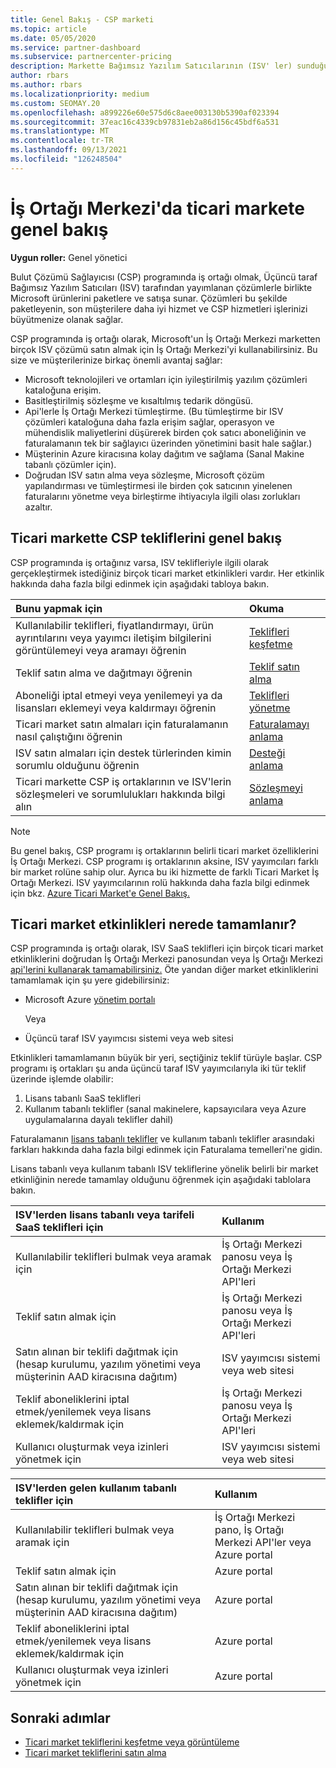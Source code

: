 ```yaml
---
title: Genel Bakış - CSP marketi
ms.topic: article
ms.date: 05/05/2020
ms.service: partner-dashboard
ms.subservice: partnercenter-pricing
description: Markette Bağımsız Yazılım Satıcılarının (ISV' ler) sunduğu Hizmet Olarak Yazılım (SaaS) tekliflere müşteri abonelikleri satmayı öğrenin.
author: rbars
ms.author: rbars
ms.localizationpriority: medium
ms.custom: SEOMAY.20
ms.openlocfilehash: a899226e60e575d6c8aee003130b5390af023394
ms.sourcegitcommit: 37eac16c4339cb97831eb2a86d156c45bdf6a531
ms.translationtype: MT
ms.contentlocale: tr-TR
ms.lasthandoff: 09/13/2021
ms.locfileid: "126248504"
---
```

# <a name="overview-of-the-commercial-marketplace-in-partner-center"></a>İş Ortağı Merkezi'da ticari markete genel bakış

**Uygun roller:** Genel yönetici

Bulut Çözümü Sağlayıcısı (CSP) programında iş ortağı olmak, Üçüncü taraf Bağımsız Yazılım Satıcıları (ISV) tarafından yayımlanan çözümlerle birlikte Microsoft ürünlerini paketlere ve satışa sunar. Çözümleri bu şekilde paketleyenin, son müşterilere daha iyi hizmet ve CSP hizmetleri işlerinizi büyütmenize olanak sağlar.

CSP programında iş ortağı olarak, Microsoft'un İş Ortağı Merkezi marketten birçok ISV çözümü satın almak için İş Ortağı Merkezi'yi kullanabilirsiniz. Bu size ve müşterilerinize birkaç önemli avantaj sağlar:

- Microsoft teknolojileri ve ortamları için iyileştirilmiş yazılım çözümleri kataloğuna erişim.
- Basitleştirilmiş sözleşme ve kısaltılmış tedarik döngüsü.
- Api'lerle İş Ortağı Merkezi tümleştirme. (Bu tümleştirme bir ISV çözümleri kataloğuna daha fazla erişim sağlar, operasyon ve mühendislik maliyetlerini düşürerek birden çok satıcı aboneliğinin ve faturalamanın tek bir sağlayıcı üzerinden yönetimini basit hale sağlar.)
- Müşterinin Azure kiracısına kolay dağıtım ve sağlama (Sanal Makine tabanlı çözümler için).
- Doğrudan ISV satın alma veya sözleşme, Microsoft çözüm yapılandırması ve tümleştirmesi ile birden çok satıcının yinelenen faturalarını yönetme veya birleştirme ihtiyacıyla ilgili olası zorlukları azaltır.

## <a name="overview-of-csp-offers-in-the-commercial-marketplace"></a>Ticari markette CSP tekliflerini genel bakış

CSP programında iş ortağınız varsa, ISV teklifleriyle ilgili olarak gerçekleştirmek istediğiniz birçok ticari market etkinlikleri vardır. Her etkinlik hakkında daha fazla bilgi edinmek için aşağıdaki tabloya bakın.

|**Bunu yapmak için**  |**Okuma**   |
|:------------------------------------|:------------------|
|Kullanılabilir teklifleri, fiyatlandırmayı, ürün ayrıntılarını veya yayımcı iletişim bilgilerini görüntülemeyi veya aramayı öğrenin | [Teklifleri keşfetme](csp-commercial-marketplace-discover.md) | 
|Teklif satın alma ve dağıtmayı öğrenin   | [Teklif satın alma](csp-commercial-marketplace-purchase.md)   | 
|Aboneliği iptal etmeyi veya yenilemeyi ya da lisansları eklemeyi veya kaldırmayı öğrenin  | [Teklifleri yönetme](csp-commercial-marketplace-manage.md) |
|Ticari market satın almaları için faturalamanın nasıl çalıştığını öğrenin | [Faturalamayı anlama](csp-commercial-marketplace-billing.md) |
|ISV satın almaları için destek türlerinden kimin sorumlu olduğunu öğrenin | [Desteği anlama](csp-commercial-marketplace-support.md) |
|Ticari markette CSP iş ortaklarının ve ISV'lerin sözleşmeleri ve sorumlulukları hakkında bilgi alın | [Sözleşmeyi anlama](csp-commercial-marketplace-contracting.md) |

> [!NOTE]
> Bu genel bakış, CSP programı iş ortaklarının belirli ticari market özelliklerini İş Ortağı Merkezi. CSP programı iş ortaklarının aksine, ISV yayımcıları farklı bir market rolüne sahip olur. Ayrıca bu iki hizmette de farklı Ticari Market İş Ortağı Merkezi. ISV yayımcılarının rolü hakkında daha fazla bilgi edinmek için bkz. [Azure Ticari Market'e Genel Bakış.](/azure/marketplace/partner-center-portal/commercial-marketplace-overview)

## <a name="where-to-complete-commercial-marketplace-activities"></a>Ticari market etkinlikleri nerede tamamlanır?

CSP programında iş ortağı olarak, ISV SaaS teklifleri için birçok ticari market etkinliklerini [](https://partner.microsoft.com/dashboard) doğrudan İş Ortağı Merkezi panosundan veya İş Ortağı Merkezi [api'lerini kullanarak tamamabilirsiniz.](/partner-center/develop/) Öte yandan diğer market etkinliklerini tamamlamak için şu yere gidebilirsiniz:

- Microsoft Azure [yönetim portalı](https://portal.azure.com/)

    Veya

- Üçüncü taraf ISV yayımcısı sistemi veya web sitesi

Etkinlikleri tamamlamanın büyük bir yeri, seçtiğiniz teklif türüyle başlar. CSP programı iş ortakları şu anda üçüncü taraf ISV yayımcılarıyla iki tür teklif üzerinde işlemde olabilir:

1. Lisans tabanlı SaaS teklifleri  
2. Kullanım tabanlı teklifler (sanal makinelere, kapsayıcılara veya Azure uygulamalarına dayalı teklifler dahil)

Faturalamanın [lisans tabanlı teklifler](billing-basics.md) ve kullanım tabanlı teklifler arasındaki farkları hakkında daha fazla bilgi edinmek için Faturalama temelleri'ne gidin.  

Lisans tabanlı veya kullanım tabanlı ISV tekliflerine yönelik belirli bir market etkinliğinin nerede tamamlay olduğunu öğrenmek için aşağıdaki tablolara bakın.

|**ISV'lerden lisans tabanlı veya tarifeli SaaS teklifleri için**  |**Kullanım**  |
|:------------------------------------|:------------------|
|Kullanılabilir teklifleri bulmak veya aramak için  | İş Ortağı Merkezi panosu veya İş Ortağı Merkezi API'leri  |
|Teklif satın almak için  | İş Ortağı Merkezi panosu veya İş Ortağı Merkezi API'leri  |
|Satın alınan bir teklifi dağıtmak için (hesap kurulumu, yazılım yönetimi veya müşterinin AAD kiracısına dağıtım)  | ISV yayımcısı sistemi veya web sitesi  |
|Teklif aboneliklerini iptal etmek/yenilemek veya lisans eklemek/kaldırmak için | İş Ortağı Merkezi panosu veya İş Ortağı Merkezi API'leri  |
|Kullanıcı oluşturmak veya izinleri yönetmek için  | ISV yayımcısı sistemi veya web sitesi  |

|**ISV'lerden gelen kullanım tabanlı teklifler için**  |**Kullanım**  |
|:------------------------------------|:------------------|
|Kullanılabilir teklifleri bulmak veya aramak için  | İş Ortağı Merkezi pano, İş Ortağı Merkezi API'ler veya Azure portal  |
|Teklif satın almak için  | Azure portal  |
|Satın alınan bir teklifi dağıtmak için (hesap kurulumu, yazılım yönetimi veya müşterinin AAD kiracısına dağıtım)  | Azure portal  |
|Teklif aboneliklerini iptal etmek/yenilemek veya lisans eklemek/kaldırmak için | Azure portal  |
|Kullanıcı oluşturmak veya izinleri yönetmek için  | Azure portal  |

## <a name="next-steps"></a>Sonraki adımlar

- [Ticari market tekliflerini keşfetme veya görüntüleme](csp-commercial-marketplace-discover.md)
- [Ticari market tekliflerini satın alma](csp-commercial-marketplace-purchase.md)

